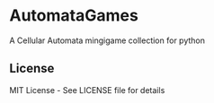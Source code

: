 # AutomataGames

A Cellular Automata mingigame collection for python

## License

MIT License - See LICENSE file for details